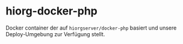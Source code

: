 # hiorg-docker-php

Docker container der auf `hiorgserver/docker-php` basiert und unsere Deploy-Umgebung zur Verfügung stellt.
